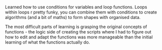 Learned how to use conditions for variables and loop functions. Loops within loops r pretty funky, you can combine them with conditions to create algorithms (and a bit of maths) to form shapes with organised data.

The most difficult parts of learning is grasping the original concepts of functions - the logic side of creating the scripts where I had to figure out how to edit and adapt the functions was more manageable than the initial learning of what the functions actually do.